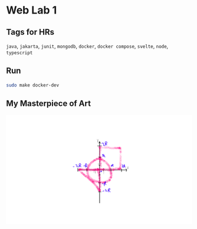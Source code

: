 # Web Lab 1


## Tags for HRs

`java`, `jakarta`, `junit`, `mongodb`, `docker`, `docker compose`, `svelte`, `node`, `typescript`

## Run

```bash
sudo make docker-dev
```

## My Masterpiece of Art

![graph](./graph.png)
